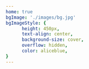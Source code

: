 ```yaml
---
home: true
bgImage: './images/bg.jpg'
bgImageStyle: {
      height: 450px,
      text-align: center,
      background-size: cover,
      overflow: hidden,
      color: aliceblue,
}
---
```

<Meting server="netease"
        type="playlist"
        mid="7604629"
        :lrc-type="3"
        theme="#ff0a87"
        order="random"
        mini
        fixed
        listFolded
        />
